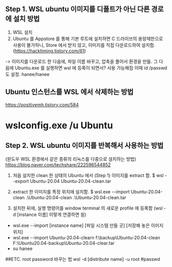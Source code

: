 ## Step 1. WSL ubuntu 이미지를 디폴트가 아닌 다른 경로에 설치 방법
1. WSL 설치
2. Ubuntu 를 Appstore 를 통해 기본 루트에 설치하면 C 드라이브의 용량제한으로 사용이 불가하니, Store 에서 받지 않고, 이미지를 직접 다운로드하여 설치함.
(https://hacktiming.tistory.com/61)

-> 이미지를 다운로드 한 다음에, 파일 이름 바꾸고, 압축을 풀어서 환경을 만듦. 
그 다음에 Ubuntu.exe 를 실행하면 wsl 에 등록이 되면서? 사용 가능해짐
이때 id /passwd 도 설정.  hanee/hanee


## Ubuntu 인스턴스를 WSL 에서 삭제하는 방법
https://positivemh.tistory.com/584
# wslconfig.exe /u Ubuntu 


## Step 2. WSL ubuntu 이미지를 반복해서 사용하는 방법
(윈도우 WSL 환경에서 같은 종류의 리눅스를 다중으로 설치하는 방법)
https://blog.naver.com/techshare/222596544852

1. 처음 설치한 clean 한 상태의 Ubuntu 에서  (Step 1) 이미지를 extract 함. 
$ wsl --export Ubuntu-20.04 Ubuntu-20.04-clean.tar

2. extract 한 이미지를 특정 위치에 설치함. 
$ wsl.exe --import Ubuntu-20.04-clean .\Ubuntu-20.04-clean .\Ubuntu-20.04-clean.tar

3. 설치한 뒤에, 실행 명령어를 window terminal 의 새로운 profile 에 등록함
 (wsl -d [instance 이름] 이렇게 연결하면 됨)

- wsl.exe --import [instance name] [파일 시스템 만들 곳] [저장해 놓은 이미지 위치]
- wsl.exe --import Ubuntu-20.04-clearn f:\backup\Ubuntu-20.04-clean F:\Ubuntu20.04-backup\Ubuntu-20.04-clear.tar
- su hanee

##ETC.
root password 바꾸는 법
wsl -d [distribute name] -u root
#passwd


